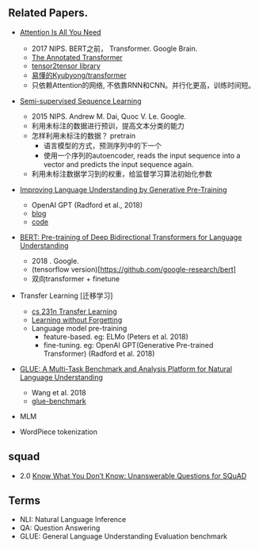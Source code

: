 Related Papers. 
----
- [Attention Is All You Need](https://papers.nips.cc/paper/7181-attention-is-all-you-need.pdf)
    - 2017 NIPS. BERT之前， Transformer. Google Brain.
    - [The Annotated Transformer](http://nlp.seas.harvard.edu/2018/04/03/attention.html)
    - [tensor2tensor library](https://github.com/tensorflow/tensor2tensor)
    - [易懂的Kyubyong/transformer](https://github.com/Kyubyong/transformer)
    - 只依赖Attention的网络, 不依靠RNN和CNN。并行化更高，训练时间短。
    
   
- [Semi-supervised Sequence Learning](https://arxiv.org/abs/1511.01432)
    - 2015 NIPS. Andrew M. Dai, Quoc V. Le. Google.
    - 利用未标注的数据进行预训，提高文本分类的能力
    - 怎样利用未标注的数据？ pretrain
        - 语言模型的方式，预测序列中的下一个
        - 使用一个序列的autoencoder, reads the input sequence into a vector and predicts the input sequence again.
    - 利用未标注数据学习到的权重，给监督学习算法初始化参数
    
    
- [Improving Language Understanding by Generative Pre-Training](https://s3-us-west-2.amazonaws.com/openai-assets/research-covers/language-unsupervised/language_understanding_paper.pdf)
    - OpenAI GPT (Radford et al., 2018)
    - [blog](https://blog.openai.com/language-unsupervised/)
    - [code](https://github.com/openai/finetune-transformer-lm)
    

- [BERT: Pre-training of Deep Bidirectional Transformers for Language Understanding](https://arxiv.org/pdf/1810.04805.pdf)
   - 2018 . Google.
   - (tensorflow version)[https://github.com/google-research/bert]
   - 双向transformer + finetune

- Transfer Learning [迁移学习]
    - [cs 231n Transfer Learning](http://cs231n.github.io/transfer-learning/)
    - [Learning without Forgetting](http://zli115.web.engr.illinois.edu/wp-content/uploads/2016/10/0479.pdf)
    - Language model pre-training
        - feature-based. eg: ELMo (Peters et al. 2018)
        - fine-tuning. eg: OpenAI GPT(Generative Pre-trained Transformer) (Radford et al. 2018)
    


- [GLUE: A Multi-Task Benchmark and Analysis Platform for Natural Language Understanding](https://www.nyu.edu/projects/bowman/glue.pdf)
    - Wang et al. 2018
    - [glue-benchmark](https://gluebenchmark.com/leaderboard)


    
- MLM

- WordPiece tokenization


## squad
- 2.0 [Know What You Don’t Know: Unanswerable Questions for SQuAD](https://arxiv.org/pdf/1806.03822.pdf)


## Terms
- NLI: Natural Language Inference
- QA:  Question Answering
- GLUE: General Language Understanding Evaluation benchmark
 